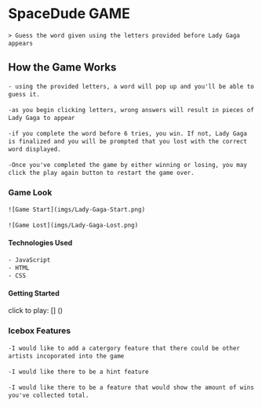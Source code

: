# SpaceDude GAME

    > Guess the word given using the letters provided before Lady Gaga appears 

## How the Game Works 

    - using the provided letters, a word will pop up and you'll be able to guess it. 

    -as you begin clicking letters, wrong answers will result in pieces of Lady Gaga to appear 

    -if you complete the word before 6 tries, you win. If not, Lady Gaga is finalized and you will be prompted that you lost with the correct word displayed. 

    -Once you've completed the game by either winning or losing, you may click the play again button to restart the game over. 

### Game Look 
    ![Game Start](imgs/Lady-Gaga-Start.png)

    ![Game Lost](imgs/Lady-Gaga-Lost.png)

#### Technologies Used 
    - JavaScript
    - HTML
    - CSS 

#### Getting Started 

click to play: [] ()

### Icebox Features
    -I would like to add a catergory feature that there could be other artists incoporated into the game 

    -I would like there to be a hint feature 

    -I would like there to be a feature that would show the amount of wins you've collected total. 
